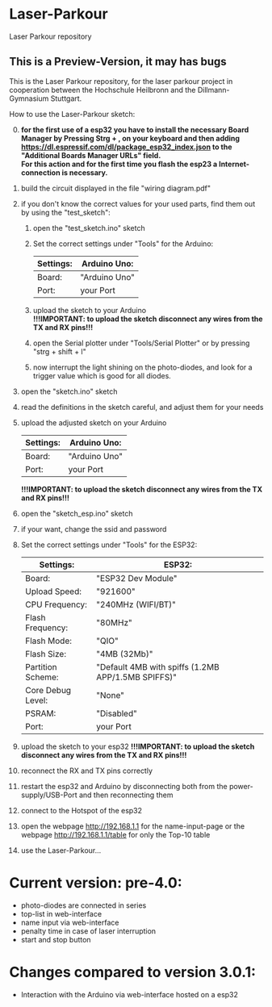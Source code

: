 # Laser-Parkour
Laser Parkour repository

## This is a Preview-Version, it may has bugs

This is the Laser Parkour repository, for the laser parkour project in cooperation between the Hochschule Heilbronn and the Dillmann-Gymnasium Stuttgart.

How to use the Laser-Parkour sketch:

0. **for the first use of a esp32 you have to install the necessary Board Manager by Pressing Strg + , on your keyboard and then adding https://dl.espressif.com/dl/package_esp32_index.json to the "Additional Boards Manager URLs" field.  
For this action and for the first time you flash the esp23 a Internet-connection is necessary.**
1. build the circuit displayed in the file "wiring diagram.pdf"
2. if you don't know the correct values for your used parts, find them out by using the "test_sketch":
	1. open the "test_sketch.ino" sketch
	2. Set the correct settings under "Tools" for the Arduino:

		| Settings: | Arduino Uno:  |
		|-----------|---------------|
		| Board:    | "Arduino Uno" |
		| Port:     | your Port     |

	3. upload the sketch to your Arduino  
		**!!!IMPORTANT: to upload the sketch disconnect any wires from the TX and RX pins!!!**
	4. open the Serial plotter under "Tools/Serial Plotter" or by pressing "strg + shift + l"
	5. now interrupt the light shining on the photo-diodes, and look for a trigger value which is good for all diodes.
3. open the "sketch.ino" sketch
4. read the definitions in the sketch careful, and adjust them for your needs
5. upload the adjusted sketch on your Arduino

	| Settings: | Arduino Uno:  |
	|-----------|---------------|
	| Board:    | "Arduino Uno" |
	| Port:     | your Port     |

	**!!!IMPORTANT: to upload the sketch disconnect any wires from the TX and RX pins!!!**
6. open the "sketch_esp.ino" sketch
7. if your want, change the ssid and password
8. Set the correct settings under "Tools" for the ESP32:
	
	| Settings:         | ESP32:                                             |
	|-------------------|----------------------------------------------------|
	| Board:            | "ESP32 Dev Module"                                 |
	| Upload Speed:     | "921600"                                           |
	| CPU Frequency:    | "240MHz (WIFI/BT)"                                 |
	| Flash Frequency:  | "80MHz"                                            |
	| Flash Mode:       | "QIO"                                              |
	| Flash Size:       | "4MB (32Mb)"                                       |
	| Partition Scheme: | "Default 4MB with spiffs (1.2MB APP/1.5MB SPIFFS)" |
	| Core Debug Level: | "None"                                             |
	| PSRAM:            | "Disabled"                                         |
	| Port:             | your Port                                          |

9. upload the sketch to your esp32
	**!!!IMPORTANT: to upload the sketch disconnect any wires from the TX and RX pins!!!**
10. reconnect the RX and TX pins correctly
11. restart the esp32 and Arduino by disconnecting both from the power-supply/USB-Port and then reconnecting them
12. connect to the Hotspot of the esp32
13. open the webpage http://192.168.1.1 for the name-input-page or the webpage http://192.168.1.1/table for only the Top-10 table
14. use the Laser-Parkour...

# Current version: pre-4.0:
- photo-diodes are connected in series
- top-list in web-interface
- name input via web-interface
- penalty time in case of laser interruption
- start and stop button

# Changes compared to version 3.0.1:
- Interaction with the Arduino via web-interface hosted on a esp32


